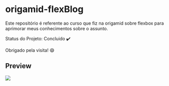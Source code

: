 # origamid-flexBlog
Este repositório é referente ao curso que fiz na origamid sobre flexbox para aprimorar meus conhecimentos sobre o assunto.

Status do Projeto: Concluido :heavy_check_mark:

Obrigado pela visita!  :smile:


## Preview

![](https://github.com/Evaldoes/origamid-flexBlog/blob/main/flexbox.gif)
